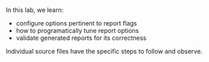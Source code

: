 
In this lab, we learn:

 - configure options pertinent to report flags
 - how to programatically tune report options
 - validate generated reports for its correctness

Individual source files have the specific steps to follow and observe.
